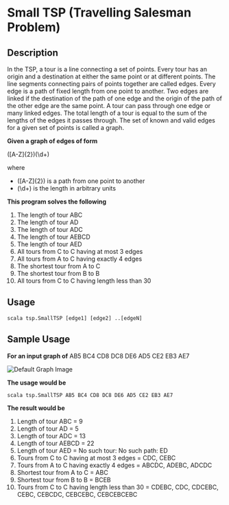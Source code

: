 Small TSP (Travelling Salesman Problem)
=======================================

Description
-----------

In the TSP, a tour is a line connecting a set of points.  Every tour has an 
origin and a destination at either the same point or at different points. The 
line segments connecting pairs of points together are called edges. Every 
edge is a path of fixed length from one point to another. Two edges are 
linked if the destination of the path of one edge and the origin of the path 
of the other edge are the same point. A tour can pass through one edge or 
many linked edges. The total length of a tour is equal to the sum of the 
lengths of the edges it passes through. The set of known and valid edges for 
a given set of points is called a graph.

**Given a graph of edges of form**

([A-Z]{2})(\d+)

where

- ([A-Z]{2}) is a path from one point to another
- (\d+) is the length in arbitrary units

**This program solves the following**

1. The length of tour ABC
2. The length of tour AD
3. The length of tour ADC
4. The length of tour AEBCD
5. The length of tour AED
6. All tours from C to C having at most 3 edges
7. All tours from A to C having exactly 4 edges
8. The shortest tour from A to C
9. The shortest tour from B to B
10. All tours from C to C having length less than 30

Usage
-----

    scala tsp.SmallTSP [edge1] [edge2] ..[edgeN]

Sample Usage
------------

**For an input graph of** AB5 BC4 CD8 DC8 DE6 AD5 CE2 EB3 AE7
  
![Default Graph Image](SmallTSP/raw/master/DefaultGraph.png)
  
**The usage would be**

    scala tsp.SmallTSP AB5 BC4 CD8 DC8 DE6 AD5 CE2 EB3 AE7

**The result would be**

1. Length of tour ABC = 9
2. Length of tour AD = 5
3. Length of tour ADC = 13
4. Length of tour AEBCD = 22
5. Length of tour AED = No such tour: No such path: ED
6. Tours from C to C having at most 3 edges = CDC, CEBC
7. Tours from A to C having exactly 4 edges = ABCDC, ADEBC, ADCDC
8. Shortest tour from A to C = ABC
9. Shortest tour from B to B = BCEB
10. Tours from C to C having length less than 30 
    = CDEBC, CDC, CDCEBC, CEBC, CEBCDC, CEBCEBC, CEBCEBCEBC

